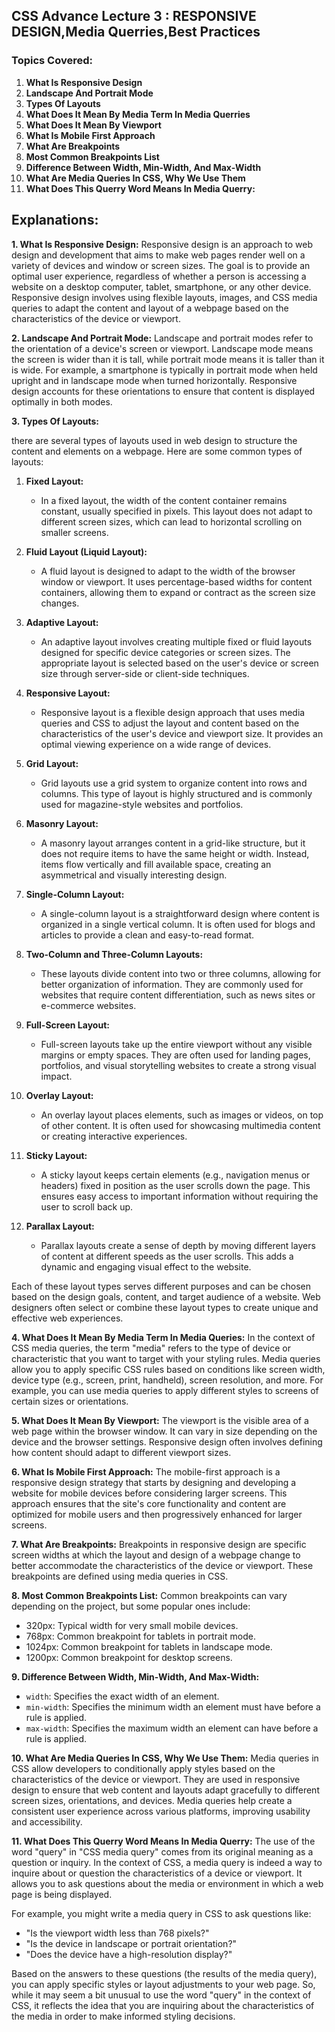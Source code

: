 ## CSS Advance Lecture 3 : RESPONSIVE DESIGN,Media Querries,Best Practices

### Topics Covered:

1. **What Is Responsive Design**
2. **Landscape And Portrait Mode**
3. **Types Of Layouts**
4. **What Does It Mean By Media Term In Media Querries**
5. **What Does It Mean By Viewport**
6. **What Is Mobile First Approach**
7. **What Are Breakpoints**
8. **Most Common Breakpoints List**
9. **Difference Between Width, Min-Width, And Max-Width**
10. **What Are Media Queries In CSS, Why We Use Them**
11. **What Does This Querry Word Means In Media Querry:**


## Explanations:

**1. What Is Responsive Design:**
Responsive design is an approach to web design and development that aims to make web pages render well on a variety of devices and window or screen sizes. The goal is to provide an optimal user experience, regardless of whether a person is accessing a website on a desktop computer, tablet, smartphone, or any other device. Responsive design involves using flexible layouts, images, and CSS media queries to adapt the content and layout of a webpage based on the characteristics of the device or viewport.

**2. Landscape And Portrait Mode:**
Landscape and portrait modes refer to the orientation of a device's screen or viewport. Landscape mode means the screen is wider than it is tall, while portrait mode means it is taller than it is wide. For example, a smartphone is typically in portrait mode when held upright and in landscape mode when turned horizontally. Responsive design accounts for these orientations to ensure that content is displayed optimally in both modes.

**3. Types Of Layouts:**

there are several types of layouts used in web design to structure the content and elements on a webpage. Here are some common types of layouts:

1. **Fixed Layout:**

   - In a fixed layout, the width of the content container remains constant, usually specified in pixels. This layout does not adapt to different screen sizes, which can lead to horizontal scrolling on smaller screens.

2. **Fluid Layout (Liquid Layout):**

   - A fluid layout is designed to adapt to the width of the browser window or viewport. It uses percentage-based widths for content containers, allowing them to expand or contract as the screen size changes.

3. **Adaptive Layout:**

   - An adaptive layout involves creating multiple fixed or fluid layouts designed for specific device categories or screen sizes. The appropriate layout is selected based on the user's device or screen size through server-side or client-side techniques.

4. **Responsive Layout:**

   - Responsive layout is a flexible design approach that uses media queries and CSS to adjust the layout and content based on the characteristics of the user's device and viewport size. It provides an optimal viewing experience on a wide range of devices.

5. **Grid Layout:**

   - Grid layouts use a grid system to organize content into rows and columns. This type of layout is highly structured and is commonly used for magazine-style websites and portfolios.

6. **Masonry Layout:**

   - A masonry layout arranges content in a grid-like structure, but it does not require items to have the same height or width. Instead, items flow vertically and fill available space, creating an asymmetrical and visually interesting design.

7. **Single-Column Layout:**

   - A single-column layout is a straightforward design where content is organized in a single vertical column. It is often used for blogs and articles to provide a clean and easy-to-read format.

8. **Two-Column and Three-Column Layouts:**

   - These layouts divide content into two or three columns, allowing for better organization of information. They are commonly used for websites that require content differentiation, such as news sites or e-commerce websites.

9. **Full-Screen Layout:**

   - Full-screen layouts take up the entire viewport without any visible margins or empty spaces. They are often used for landing pages, portfolios, and visual storytelling websites to create a strong visual impact.

10. **Overlay Layout:**

    - An overlay layout places elements, such as images or videos, on top of other content. It is often used for showcasing multimedia content or creating interactive experiences.

11. **Sticky Layout:**

    - A sticky layout keeps certain elements (e.g., navigation menus or headers) fixed in position as the user scrolls down the page. This ensures easy access to important information without requiring the user to scroll back up.

12. **Parallax Layout:**
    - Parallax layouts create a sense of depth by moving different layers of content at different speeds as the user scrolls. This adds a dynamic and engaging visual effect to the website.

Each of these layout types serves different purposes and can be chosen based on the design goals, content, and target audience of a website. Web designers often select or combine these layout types to create unique and effective web experiences.

**4. What Does It Mean By Media Term In Media Queries:**
In the context of CSS media queries, the term "media" refers to the type of device or characteristic that you want to target with your styling rules. Media queries allow you to apply specific CSS rules based on conditions like screen width, device type (e.g., screen, print, handheld), screen resolution, and more. For example, you can use media queries to apply different styles to screens of certain sizes or orientations.

**5. What Does It Mean By Viewport:**
The viewport is the visible area of a web page within the browser window. It can vary in size depending on the device and the browser settings. Responsive design often involves defining how content should adapt to different viewport sizes.

**6. What Is Mobile First Approach:**
The mobile-first approach is a responsive design strategy that starts by designing and developing a website for mobile devices before considering larger screens. This approach ensures that the site's core functionality and content are optimized for mobile users and then progressively enhanced for larger screens.

**7. What Are Breakpoints:**
Breakpoints in responsive design are specific screen widths at which the layout and design of a webpage change to better accommodate the characteristics of the device or viewport. These breakpoints are defined using media queries in CSS.

**8. Most Common Breakpoints List:**
Common breakpoints can vary depending on the project, but some popular ones include:

- 320px: Typical width for very small mobile devices.
- 768px: Common breakpoint for tablets in portrait mode.
- 1024px: Common breakpoint for tablets in landscape mode.
- 1200px: Common breakpoint for desktop screens.

**9. Difference Between Width, Min-Width, And Max-Width:**

- `width`: Specifies the exact width of an element.
- `min-width`: Specifies the minimum width an element must have before a rule is applied.
- `max-width`: Specifies the maximum width an element can have before a rule is applied.

**10. What Are Media Queries In CSS, Why We Use Them:**
Media queries in CSS allow developers to conditionally apply styles based on the characteristics of the device or viewport. They are used in responsive design to ensure that web content and layouts adapt gracefully to different screen sizes, orientations, and devices. Media queries help create a consistent user experience across various platforms, improving usability and accessibility.

**11. What Does This Querry Word Means In Media Querry:**
The use of the word "query" in "CSS media query" comes from its original meaning as a question or inquiry. In the context of CSS, a media query is indeed a way to inquire about or question the characteristics of a device or viewport. It allows you to ask questions about the media or environment in which a web page is being displayed.

For example, you might write a media query in CSS to ask questions like:

- "Is the viewport width less than 768 pixels?"
- "Is the device in landscape or portrait orientation?"
- "Does the device have a high-resolution display?"

Based on the answers to these questions (the results of the media query), you can apply specific styles or layout adjustments to your web page. So, while it may seem a bit unusual to use the word "query" in the context of CSS, it reflects the idea that you are inquiring about the characteristics of the media in order to make informed styling decisions.
